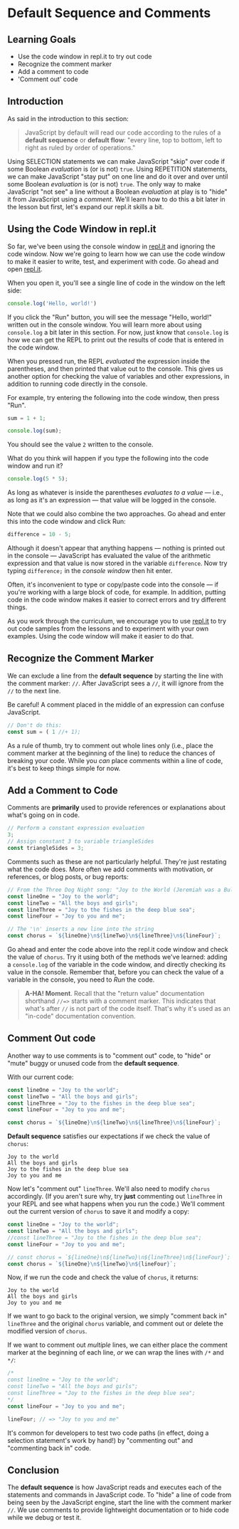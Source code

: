 # Default Sequence and Comments

## Learning Goals

* Use the code window in repl.it to try out code
* Recognize the comment marker
* Add a comment to code
* 'Comment out' code

## Introduction

As said in the introduction to this section:

> JavaScript by default will read our code according to the rules of a **default
> sequence** or **default flow**: "every line, top to bottom, left to right as
> ruled by order of operations."

Using SELECTION statements we can make JavaScript "skip" over code if some
Boolean _evaluation_ is (or is not) `true`. Using REPETITION statements, we can
make JavaScript "stay put" on one line and do it over and over until some
Boolean _evaluation_ is (or is not) `true`. The only way to make JavaScript "not
see" a line without a Boolean _evaluation_ at play is to "hide" it from
JavaScript using a _comment_. We'll learn how to do this a bit later in the
lesson but first, let's expand our repl.it skills a bit.

## Using the Code Window in repl.it

So far, we've been using the console window in [repl.it][] and ignoring the code
window. Now we're going to learn how we can use the code window to make it
easier to write, test, and experiment with code. Go ahead and open [repl.it][].

When you open it, you'll see a single line of code in the window on the left
side:

```js
console.log('Hello, world!')
```

If you click the "Run" button, you will see the message "Hello, world!" written
out in the console window. You will learn more about using `console.log` a bit
later in this section. For now, just know that `console.log` is how we can get
the REPL to print out the results of code that is entered in the code window.

When you pressed run, the REPL _evaluated_ the expression inside the
parentheses, and then printed that value out to the console. This gives us
another option for checking the value of variables and other expressions, in
addition to running code directly in the console.

For example, try entering the following into the code window, then press "Run".

```js
sum = 1 + 1;

console.log(sum);
```

You should see the value `2` written to the console.

What do you think will happen if you type the following into the code window and
run it?

```js
console.log(5 * 5);
```

As long as whatever is inside the parentheses _evaluates to a value_ — i.e., as
long as it's an expression — that value will be logged in the console.

Note that we could also combine the two approaches. Go ahead and enter this into
the code window and click Run:

```js
difference = 10 - 5;
```

Although it doesn't appear that anything happens — nothing is printed out in the
console — JavaScript has evaluated the value of the arithmetic expression and
that value is now stored in the variable `difference`. Now try typing
`difference;` in the _console window_ then hit enter.

Often, it's inconvenient to type or copy/paste code into the console — if you're
working with a large block of code, for example. In addition, putting code in
the code window makes it easier to correct errors and try different things.

As you work through the curriculum, we encourage you to use [repl.it][] to try out
code samples from the lessons and to experiment with your own examples. Using the
code window will make it easier to do that.

## Recognize the Comment Marker

We can exclude a line from the **default sequence** by starting the line with
the comment marker: `//`. After JavaScript sees a `//`, it will ignore from the
`//` to the next line.

Be careful! A comment placed in the middle of an expression can confuse JavaScript.

```js
// Don't do this:
const sum = ( 1 //+ 1);
```

As a rule of thumb, try to comment out whole lines only (i.e., place the comment
marker at the beginning of the line) to reduce the chances of breaking your code.
While you _can_ place comments within a line of code, it's best to keep things simple
for now.

## Add a Comment to Code

Comments are **primarily** used to provide references or explanations about
what's going on in code.

```js
// Perform a constant expression evaluation
3;
// Assign constant 3 to variable triangleSides
const triangleSides = 3;
```

Comments such as these are not particularly helpful. They're just restating
what the code does. More often we add comments with motivation, or references,
or blog posts, or bug reports:

```js
// From the Three Dog Night song: "Joy to the World (Jeremiah was a Bullfrog)"
const lineOne = "Joy to the world";
const lineTwo = "All the boys and girls";
const lineThree = "Joy to the fishes in the deep blue sea";
const lineFour = "Joy to you and me";

// The '\n' inserts a new line into the string
const chorus = `${lineOne}\n${lineTwo}\n${lineThree}\n${lineFour}`;
```

Go ahead and enter the code above into the repl.it code window and check the
value of `chorus`. Try it using both of the methods we've learned: adding a
`console.log` of the variable in the code window, and directly checking its
value in the console. Remember that, before you can check the value of a
variable in the console, you need to _Run_ the code.

> **A-HA! Moment**. Recall that the "return value" documentation shorthand
> `//=>` starts with a comment marker. This indicates that what's after `//` is
> not part of the code itself. That's why it's used as an "in-code"
> documentation convention.

## Comment Out code

Another way to use comments is to "comment out" code, to "hide" or "mute" buggy
or unused code from the **default sequence**.

With our current code:

```js
const lineOne = "Joy to the world";
const lineTwo = "All the boys and girls";
const lineThree = "Joy to the fishes in the deep blue sea";
const lineFour = "Joy to you and me";

const chorus = `${lineOne}\n${lineTwo}\n${lineThree}\n${lineFour}`;
```

**Default sequence** satisfies our expectations if we check the value of
`chorus`:

```text
Joy to the world
All the boys and girls
Joy to the fishes in the deep blue sea
Joy to you and me
```

Now let's "comment out" `lineThree`. We'll also need to modify `chorus`
accordingly. (If you aren't sure why, try **just** commenting out `lineThree` in
your REPL and see what happens when you run the code.) We'll comment out the
current version of `chorus` to save it and modify a copy:

```js
const lineOne = "Joy to the world";
const lineTwo = "All the boys and girls";
//const lineThree = "Joy to the fishes in the deep blue sea";
const lineFour = "Joy to you and me";

// const chorus = `${lineOne}\n${lineTwo}\n${lineThree}\n${lineFour}`;
const chorus = `${lineOne}\n${lineTwo}\n${lineFour}`;
```

Now, if we run the code and check the value of `chorus`, it returns:

```text
Joy to the world
All the boys and girls
Joy to you and me
```

If we want to go back to the original version, we simply "comment back in"
`lineThree` and the original `chorus` variable, and comment out or delete the
modified version of `chorus`.

If we want to comment out _multiple_ lines, we can either place the comment
marker at the beginning of each line, _or_ we can wrap the lines with `/*` and
`*/`:

```js
/*
const lineOne = "Joy to the world";
const lineTwo = "All the boys and girls";
const lineThree = "Joy to the fishes in the deep blue sea"; 
*/
const lineFour = "Joy to you and me";

lineFour; // => "Joy to you and me"
```

It's common for developers to test two code paths (in effect, doing a selection
statement's work by hand!) by "commenting out" and "commenting back in" code.

## Conclusion

The **default sequence** is how JavaScript reads and executes each of the
statements and commands in JavaScript code. To "hide" a line of code from being
seen by the JavaScript engine, start the line with the comment marker `//`. We
use comments to provide lightweight documentation or to hide code while we debug
or test it.

[repl.it]: https://repl.it/languages/javascript
